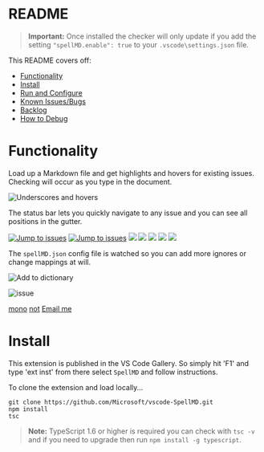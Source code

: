 # README

> **Important:** Once installed the checker will only update if you add the
> setting `"spellMD.enable": true` to your `.vscode\settings.json` file.

This README covers off:

-   [Functionality](#functionality)
-   [Install](#install)
-   [Run and Configure](#run-and-configure)
-   [Known Issues/Bugs](#known-issuesbugs)
-   [Backlog](#backlog)
-   [How to Debug](#how-to-debug)

# Functionality

Load up a Markdown file and get highlights and hovers for existing issues.
Checking will occur as you type in the document.

![Underscores and hovers](https://gitlab.com/base/images/SpellMDDemo1.gif)

The status bar lets you quickly navigate to any issue and you can see all
positions in the gutter.

[![Jump to issues](https://gitlab.com/base/images/SpellMDDemo2.gif)](http://shouldnottouchthis/)
[![Jump to issues](https://gitlab.com/base/images/SpellMDDemo2.gif)](https://gitlab.com/username/repository/-/blob/main/monkey)
![](https://gitlab.com/base/images/SpellMDDemo2.gif)
![](https://gitlab.com/base/SpellMDDemo2.gif)
![](https://gitlab.com/base/SpellMDDemo2.gif#gh-light-mode-only)
<img src="https://gitlab.com/base/images/myImage.gif">
<img src="https://gitlab.com/base/images/myImage.gif#gh-light-mode-only">

The `spellMD.json` config file is watched so you can add more ignores or change
mappings at will.

![Add to dictionary](https://gitlab.com/base/images/SpellMDDemo3.gif)

![issue](https://gitlab.com/base/issue)

[mono](https://gitlab.com/username/repository/-/blob/main/monkey)
[not](http://shouldnottouchthis/) [Email me](mailto:example@example.com)

# Install

This extension is published in the VS Code Gallery. So simply hit 'F1' and type
'ext inst' from there select `SpellMD` and follow instructions.

To clone the extension and load locally...

```
git clone https://github.com/Microsoft/vscode-SpellMD.git
npm install
tsc
```

> **Note:** TypeScript 1.6 or higher is required you can check with `tsc -v` and
> if you need to upgrade then run `npm install -g typescript`.
